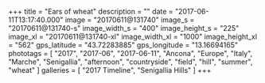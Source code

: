 +++
title = "Ears of wheat"
description = ""
date = "2017-06-11T13:17:40.000"
image = "20170611@131740"
image_s = "20170611@131740-s"
image_width_s = "400"
image_height_s = "225"
image_xl = "20170611@131740-xl"
image_width_xl = "1000"
image_height_xl = "562"
gps_latitude = "43.72283885"
gps_longitude = "13.16694165"
phototags = [ "2017", "2017-06", "2017-06-11", "Ancona", "Europe", "Italy", "Marche", "Senigallia", "afternoon", "countryside", "field", "hill", "summer", "wheat" ]
galleries = [ "2017 Timeline", "Senigallia Hills" ]
+++
